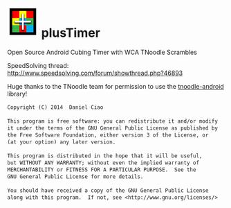 

![](./app/src/main/res/drawable-hdpi/ic_launcher.png) plusTimer
=========
Open Source Android Cubing Timer with WCA TNoodle Scrambles

SpeedSolving thread: http://www.speedsolving.com/forum/showthread.php?46893



Huge thanks to the TNoodle team for permission to use the [tnoodle-android](https://github.com/cubing/tnoodle/tree/master/tnoodle-android) library!


    Copyright (C) 2014  Daniel Ciao

    This program is free software: you can redistribute it and/or modify
    it under the terms of the GNU General Public License as published by
    the Free Software Foundation, either version 3 of the License, or
    (at your option) any later version.

    This program is distributed in the hope that it will be useful,
    but WITHOUT ANY WARRANTY; without even the implied warranty of
    MERCHANTABILITY or FITNESS FOR A PARTICULAR PURPOSE.  See the
    GNU General Public License for more details.

    You should have received a copy of the GNU General Public License
    along with this program.  If not, see <http://www.gnu.org/licenses/>
